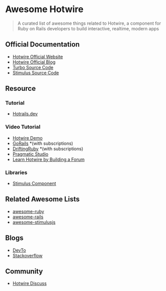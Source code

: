 # Awesome Hotwire

> A curated list of awesome things related to Hotwire, a component for Ruby on Rails developers to build interactive, realtime, modern apps


## Official Documentation

- [Hotwire Official Website](https://hotwired.dev)
- [Hotwire Official Blog](https://world.hey.com/hotwired)
- [Turbo Source Code](https://github.com/hotwired/turbo)
- [Stimulus Source Code](https://github.com/hotwired/stimulus)


## Resource

### Tutorial
- [Hotrails.dev](https://www.hotrails.dev/)

### Video Tutorial
- [Hotwire Demo](https://www.youtube.com/watch?v=eKY-QES1XQQ)
- [GoRails](https://gorails.com/series/hotwire-rails) *(with subscriptions)
- [DriftingRuby](https://www.driftingruby.com/episodes?query%5Bname%5D=&tag=hotwire) *(with subscriptions)
- [Pragmatic Studio](https://pragmaticstudio.com/courses/hotwire-rails)
- [Learn Hotwire by Building a Forum](https://store.afomera.dev/learn-hotwire)


### Libraries
- [Stimulus Component](https://stimulus-components.netlify.app/)

## Related Awesome Lists
- [awesome-ruby](https://github.com/markets/awesome-ruby)
- [awesome-rails](https://github.com/gramantin/awesome-rails)
- [awesome-stimulusjs](https://github.com/skatkov/awesome-stimulusjs)

## Blogs
- [DevTo](https://dev.to/t/hotwire)
- [Stackoverflow](https://stackoverflow.com/questions/tagged/hotwire-rails)

## Community
- [Hotwire Discuss](https://discuss.hotwired.dev)

